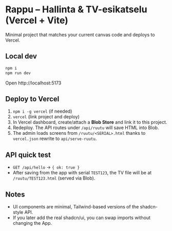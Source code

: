 
# Rappu – Hallinta & TV-esikatselu (Vercel + Vite)

Minimal project that matches your current canvas code and deploys to Vercel.

## Local dev
```bash
npm i
npm run dev
```

Open http://localhost:5173

## Deploy to Vercel
1. `npm i -g vercel` (if needed)
2. `vercel` (link project and deploy)
3. In Vercel dashboard, create/attach a **Blob Store** and link it to this project.
4. Redeploy. The API routes under `/api/ruutu` will save HTML into Blob.
5. The admin loads screens from `/ruutu/<SERIAL>.html` thanks to `vercel.json` rewrite to `api/serve-ruutu`.

## API quick test
- `GET /api/hello` → `{ ok: true }`
- After saving from the app with serial `TEST123`, the TV file will be at `/ruutu/TEST123.html` (served via Blob).

## Notes
- UI components are minimal, Tailwind-based versions of the shadcn-style API.
- If you later add the real shadcn/ui, you can swap imports without changing the App.
